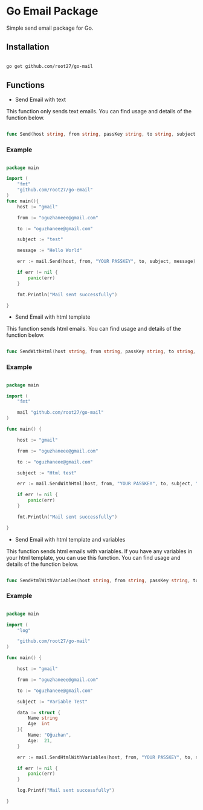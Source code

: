 # Go Email Package

Simple send email package for Go.

## Installation

```bash

go get github.com/root27/go-mail

```

## Functions

- Send Email with text

This function only sends text emails. You can find usage and details of the function below.


```go

func Send(host string, from string, passKey string, to string, subject string, body string) error

```

### Example

```go

package main

import (
    "fmt"
    "github.com/root27/go-email"
)
func main(){
	host := "gmail"

	from := "oguzhaneee@gmail.com"

	to := "oguzhaneee@gmail.com"

	subject := "test"

	message := "Hello World"

	err := mail.Send(host, from, "YOUR PASSKEY", to, subject, message)

	if err != nil {
		panic(err)
	}

	fmt.Println("Mail sent successfully")

}

```

- Send Email with html template

This function sends html emails. You can find usage and details of the function below.

```go

func SendWithHtml(host string, from string, passKey string, to string, subject string, htmlTemplate string) error

```

### Example

```go

package main

import (
	"fmt"

	mail "github.com/root27/go-mail"
)

func main() {

	host := "gmail"

	from := "oguzhaneee@gmail.com"

	to := "oguzhaneee@gmail.com"

	subject := "Html test"

	err := mail.SendWithHtml(host, from, "YOUR PASSKEY", to, subject, "./test.html")

	if err != nil {
		panic(err)
	}

	fmt.Println("Mail sent successfully")

}

```

- Send Email with html template and variables

This function sends html emails with variables. If you have any variables in your html template, you can use this function. You can find usage and details of the function below.

```go

func SendHtmlWithVariables(host string, from string, passKey string, to string, subject string, htmlTemplate string, variables interface{}) error

```

### Example

```go

package main

import (
	"log"

	"github.com/root27/go-mail"
)

func main() {

	host := "gmail"

	from := "oguzhaneee@gmail.com"

	to := "oguzhaneee@gmail.com"

	subject := "Variable Test"

	data := struct {
		Name string
		Age  int
	}{
		Name: "Oğuzhan",
		Age:  21,
	}

	err := mail.SendHtmlWithVariables(host, from, "YOUR PASSKEY", to, subject, "./testVariables.html", data)

	if err != nil {
		panic(err)
	}

	log.Printf("Mail sent successfully")

}

``````









